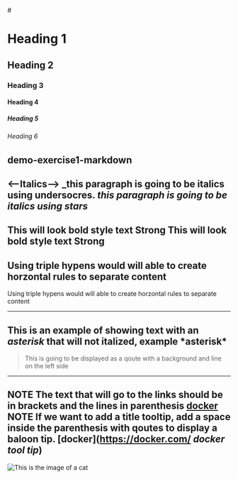 #<!--Heading-->
# Heading 1
## Heading 2
### Heading 3
#### Heading 4
##### Heading 5
###### Heading 6
demo-exercise1-markdown
---
<--Italics-->
_this paragraph is going to be italics using undersocres.
*this paragraph is going to be italics using stars*
---
<!--Bold-->
This will look bold style text **Strong**
This will look bold style text __Strong__
---
<!--Horizontal rule-->
Using triple hypens would will able to create horzontal rules to separate content
---
Using triple hypens would will able to create horzontal rules to separate content
___
<!--Escape character using backslash-->
This is an example of showing text with an *asterisk* that will not italized, example \*asterisk*
---
<!--Block qoute-->
>This is going to be displayed as a qoute with a background and line on the left side
---
<!--Creating lines using markdown-->
**NOTE** The text that will go to the links should be in brackets and the lines in parenthesis
[docker](https://docker.com/)
**NOTE** If we want to add a title tooltip, add a space inside the parenthesis with qoutes to display a baloon tip.
[docker](https://docker.com/ *docker tool tip*)
---
<!Image display-->
![This is the image of a cat](https://www.pexels.com/photo/close-up-shot-of-brown-and-white-cat-10786822/)
